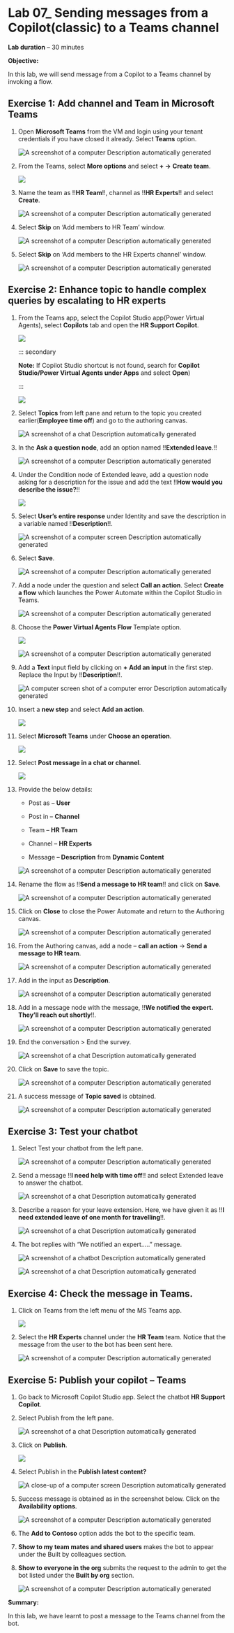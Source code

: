 # **Lab 07_ Sending messages from a Copilot(classic) to a Teams channel**

**Lab duration** – 30 minutes

**Objective:**

In this lab, we will send message from a Copilot to a Teams channel by
invoking a flow.

## **Exercise 1: Add channel and Team in Microsoft Teams**

1.  Open **Microsoft Teams** from the VM and login using your tenant
    credentials if you have closed it already. Select **Teams** option.

    ![A screenshot of a computer Description automatically
generated](./media/image1.png)

2.  From the Teams, select **More options** and select **+ -\>** **Create team**.

    ![](./media/image41.png)

3.  Name the team as !!**HR Team**!!, channel as !!**HR Experts**!!
    and select **Create**.

    ![A screenshot of a computer Description automatically
generated](./media/image3.png)

4.  Select **Skip** on ‘Add members to HR Team’ window.

    ![A screenshot of a computer Description automatically
generated](./media/image4.png)

5.  Select **Skip** on ‘Add members to the HR Experts channel’ window.

    ![A screenshot of a computer Description automatically
generated](./media/image5.png)

## **Exercise 2: Enhance topic to handle complex queries by escalating to HR experts**

1.  From the Teams app, select the Copilot Studio app(Power Virtual
    Agents), select **Copilots** tab and open the **HR Support
    Copilot**.

    ![](./media/image6.png)

    ::: secondary
    
    **Note:** If Copilot Studio shortcut is not found, search for **Copilot Studio/Power Virtual Agents under Apps** and select **Open**)

    :::

    ![](./media/image7.png)

2.  Select **Topics** from left pane and return to the topic you created
    earlier(**Employee time off**) and go to the authoring canvas.

    ![A screenshot of a chat Description automatically generated](./media/image8.png)

3.  In the **Ask a question node**, add an option named !!**Extended leave**.!!

    ![A screenshot of a computer Description automatically generated](./media/image9.png)

4.  Under the Condition node of Extended leave, add a question node
    asking for a description for the issue and add the text !!**How would you describe the issue?**!!

    ![](./media/image10.png)

5.  Select **User’s entire response** under Identity and save the
    description in a variable named !!**Description**!!.

    ![A screenshot of a computer screen Description automatically generated](./media/image11.png)

6.  Select **Save**.

    ![A screenshot of a computer Description automatically generated](./media/image12.png)

7.  Add a node under the question and select **Call an action**. Select
    **Create a flow** which launches the Power Automate within the
    Copilot Studio in Teams.

    ![A screenshot of a computer Description automatically generated](./media/image13.png)

8.  Choose the **Power Virtual Agents Flow** Template option.

    ![](./media/image14.png)

    ![A screenshot of a computer Description automatically generated](./media/image15.png)

9.  Add a **Text** input field by clicking on **+ Add an input** in the
    first step. Replace the Input by !!**Description**!!.

    ![A computer screen shot of a computer error Description automatically generated](./media/image16.png)

10. Insert a **new step** and select **Add an action**.

    ![](./media/image17.png)

11. Select **Microsoft Teams** under **Choose an operation**.

    ![](./media/image18.png)

12. Select **Post message in a chat or channel**.

    ![](./media/image19.png)

13. Provide the below details:

    - Post as – **User**
    
    - Post in – **Channel**
    
    - Team – **HR Team**
    
    - Channel – **HR Experts**
    
    - Message **– Description** from **Dynamic Content**

    ![A screenshot of a computer Description automatically generated](./media/image20.png)

14. Rename the flow as !!**Send a message to HR team**!! and click on
    **Save**.

    ![A screenshot of a computer Description automatically generated](./media/image21.png)

15. Click on **Close** to close the Power Automate and return to the
    Authoring canvas.

    ![A screenshot of a computer Description automatically generated](./media/image22.png)

16. From the Authoring canvas, add a node – **call an action** -\> **Send a message to HR team**.

    ![A screenshot of a computer Description automatically generated](./media/image23.png)

17. Add in the input as **Description**.

    ![A screenshot of a computer Description automatically generated](./media/image24.png)

18. Add in a message node with the message, !!**We notified the expert. They’ll reach out shortly**!!.

    ![A screenshot of a computer Description automatically generated](./media/image25.png)

19. End the conversation \> End the survey.

    ![A screenshot of a chat Description automatically generated](./media/image26.png)

20. Click on **Save** to save the topic.

    ![A screenshot of a computer Description automatically generated](./media/image27.png)

21. A success message of **Topic saved** is obtained.

    ![A screenshot of a computer Description automatically generated](./media/image28.png)

## **Exercise 3: Test your chatbot**

1.  Select Test your chatbot from the left pane.

    ![A screenshot of a computer Description automatically generated](./media/image29.png)

2.  Send a message !!**I need help with time off**!! and select
    Extended leave to answer the chatbot.

    ![A screenshot of a chat Description automatically generated](./media/image30.png)

3.  Describe a reason for your leave extension. Here, we have given it
    as !!**I need extended leave of one month for travelling**!!.

    ![A screenshot of a chat Description automatically generated](./media/image31.png)

4.  The bot replies with “We notified an expert…..” message.

    ![A screenshot of a chatbot Description automatically generated](./media/image32.png)

    ![A screenshot of a chat Description automatically generated](./media/image33.png)

## **Exercise 4: Check the message in Teams.**

1.  Click on Teams from the left menu of the MS Teams app.

    ![](./media/image34.png)

2.  Select the **HR Experts** channel under the **HR Team** team. Notice
    that the message from the user to the bot has been sent here.

    ![A screenshot of a computer Description automatically generated](./media/image35.png)

## **Exercise 5: Publish your copilot – Teams**

1.  Go back to Microsoft Copilot Studio app. Select the chatbot **HR
    Support Copilot**.

2.  Select Publish from the left pane.

    ![A screenshot of a chat Description automatically generated](./media/image36.png)

3.  Click on **Publish**.

    ![](./media/image37.png)

4.  Select Publish in the **Publish latest content?**

    ![A close-up of a computer screen Description automatically generated](./media/image38.png)

5.  Success message is obtained as in the screenshot below. Click on the
    **Availability options**.

    ![A screenshot of a computer Description automatically generated](./media/image39.png)

6.  The **Add to Contoso** option adds the bot to the specific team.

7.  **Show to my team mates and shared users** makes the bot to appear
    under the Built by colleagues section.

8.  **Show to everyone in the org** submits the request to the admin to
    get the bot listed under the **Built by org** section.

    ![A screenshot of a computer Description automatically generated](./media/image40.png)

**Summary:**

In this lab, we have learnt to post a message to the Teams channel from
the bot.
